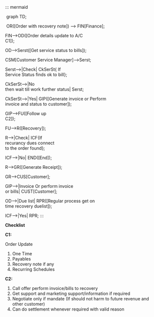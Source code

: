 ::: mermaid
  

 graph TD;

 OR([Order with recovery note]) --> FIN[Finance];

FIN-->OD([Order details update to A/C<br>C1]);

OD-->Serst([Get service status to bills]);

CSM[Customer Service Manager]-->Serst;

Serst-->|Check| CkSerSt{ If<br> Service Status finds ok to bill};

CkSerSt-->|No <br> then wait till work further status| Serst;

CkSerSt-->|Yes| GIP([Generate invoice or Perform<br> invoice and status to customer]);

GIP-->FU([Follow up<br>C2]);

FU-->R([Recovery]);

R-->|Check| ICF{If<br>recurancy dues connect<br> to the order found};

ICF-->|No| END([End]);

R-->GR([Generate Receipt]);

GR-->CUS[Customer];

GIP-->|Invoice Or perform invoice<br> or bills| CUST[Customer];

OD-->|Due list| RPR([Regular process get on<br> time recovery duelist]);

ICF-->|Yes| RPR;
:::

**Checklist**

**C1:**

Order Update
1. One Time
2. Payables
3. Recovery note if any
4. Recurring Schedules

**C2:**
1. Call offer perform invoice/bills to recovery
2. Get support and marketing support/information if required
3. Negotiate only if mandate (If should not harm to future revenue and other customer)
4. Can do settlement whenever required with valid reason
